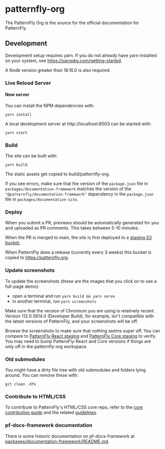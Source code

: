 # patternfly-org

The PatternFly Org is the source for the official documentation for PatternFly.

## Development

Development setup requires yarn. If you do not already have yarn installed on your system, see https://yarnpkg.com/getting-started.

A Node version greater than 18.16.0 is also required.

### Live Reload Server

#### New server

You can install the NPM dependencies with:

    yarn install

A local development server at http://localhost:8003 can be started with:

    yarn start

### Build

The site can be built with:

    yarn build

The static assets get copied to build/patternfly-org.

If you see errors, make sure that the version of the `package.json` file in `packages/documentation-framework` matches the version of the `"@patternfly/documentation-framework"` dependency in the `package.json` file in `packages/documentation-site`.

### Deploy

When you submit a PR, previews should be automatically generated for you and uploaded as PR comments. This takes between 5-10 minutes.

When the PR is merged to main, the site is first deployed to a [staging S3 bucket.](https://staging.patternfly.org)

When PatternFly does a release (currently every 3 weeks) this bucket is copied to https://patternfly.org.

### Update screenshots
To update the screenshots (these are the images that you click on to see a full-page demo):

- open a terminal and run `yarn build && yarn serve`
- in another terminal, run `yarn screenshots`

Make sure that the version of Chromium you are using is relatively recent. Version 112.0.5614.0 (Developer Build), for example, isn't compatible with the latest versions of PatternFly, and your screenshots will be off.

Browse the screenshots to make sure that nothing seems super off. You can compare to [PatternFly React staging](https://patternfly-react.surge.sh/) and [PatternFly Core staging](https://pf.patternfly.org/) to verify. You may need to bump PatternFly-React and Core versions if things are only off in the patternfly-org workspace.

### Old submodules

You might have a dirty file tree with old submodules and folders lying around. You can remove these with:

    git clean -dfx

### Contribute to HTML/CSS

To contribute to PatternFly's HTML/CSS core repo, refer to the [core contribution guide](https://github.com/patternfly/patternfly/blob/main/patternfly-docs/site/pages/contribution.md) and the related [guidelines](https://github.com/patternfly/patternfly/blob/main/patternfly-docs/site/pages/guidelines.md).  

### pf-docs-framework documentation

There is some historic documentation on pf-docs-framework at [packages/documentation-framework/README.md](packages/documentation-framework/README.md).